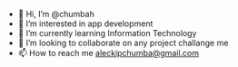 - 👋 Hi, I’m @chumbah
- 👀 I’m interested in app development
- 🌱 I’m currently learning Information Technology
- 💞️ I’m looking to collaborate on any project challange me
- 📫 How to reach me aleckipchumba@gmail.com

<!---
chumbah/chumbah is a ✨ special ✨ repository because its `README.md` (this file) appears on your GitHub profile.
You can click the Preview link to take a look at your changes.
--->
